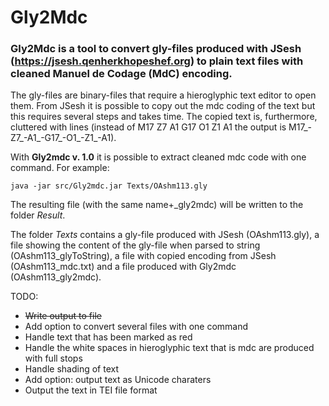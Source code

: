 # Gly2Mdc
### Gly2Mdc is a tool to convert gly-files produced with JSesh (https://jsesh.qenherkhopeshef.org) to plain text files with cleaned Manuel de Codage (MdC) encoding.

The gly-files are binary-files that require a hieroglyphic text editor to open them. From JSesh it is possible to copy out the mdc coding of the text but this requires several steps and takes time. The copied text is, furthermore, cluttered with lines (instead of M17 Z7 A1 G17 O1 Z1 A1 the output is M17_-Z7_-A1_-G17_-O1_-Z1_-A1).

With **Gly2mdc v. 1.0** it is possible to extract cleaned mdc code with one command. For example:

    java -jar src/Gly2mdc.jar Texts/OAshm113.gly

The resulting file (with the same name+\_gly2mdc) will be written to the folder _Result_.

The folder <i>Texts</i> contains a gly-file produced with JSesh (OAshm113.gly), a file showing the content of the gly-file when parsed to string (OAshm113_glyToString), a file with copied encoding from JSesh (OAshm113_mdc.txt) and a file produced with Gly2mdc (OAshm113_gly2mdc).

TODO:
- ~~Write output to file~~
- Add option to convert several files with one command
- Handle text that has been marked as red
- Handle the white spaces in hieroglyphic text that is mdc are produced with full stops
- Handle shading of text
- Add option: output text as Unicode charaters
- Output the text in TEI file format
